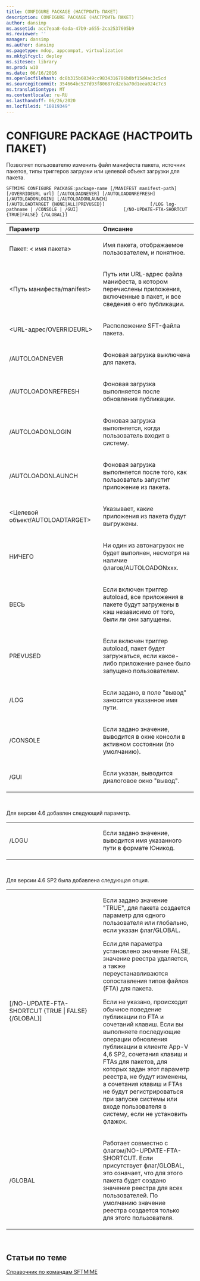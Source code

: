 ```yaml
---
title: CONFIGURE PACKAGE (НАСТРОИТЬ ПАКЕТ)
description: CONFIGURE PACKAGE (НАСТРОИТЬ ПАКЕТ)
author: dansimp
ms.assetid: acc7eaa8-6ada-47b9-a655-2ca2537605b9
ms.reviewer: ''
manager: dansimp
ms.author: dansimp
ms.pagetype: mdop, appcompat, virtualization
ms.mktglfcycl: deploy
ms.sitesec: library
ms.prod: w10
ms.date: 06/16/2016
ms.openlocfilehash: dc8b315b68349cc9834316786b0bf15d4ac3c5cd
ms.sourcegitcommit: 354664bc527d93f80687cd2eba70d1eea024c7c3
ms.translationtype: MT
ms.contentlocale: ru-RU
ms.lasthandoff: 06/26/2020
ms.locfileid: "10819349"
---
```

# CONFIGURE PACKAGE (НАСТРОИТЬ ПАКЕТ)


Позволяет пользователю изменить файл манифеста пакета, источник пакетов, типы триггеров загрузки или целевой объект загрузки для пакета.

`SFTMIME CONFIGURE PACKAGE:package-name [/MANIFEST manifest-path]                 [/OVERRIDEURL url] [/AUTOLOADNEVER] [/AUTOLOADONREFRESH]                 [/AUTOLOADONLOGIN] [/AUTOLOADONLAUNCH]                 [/AUTOLOADTARGET {NONE|ALL|PREVUSED}]                 [/LOG log-pathname | /CONSOLE | /GUI]                 [/NO-UPDATE-FTA-SHORTCUT {TRUE|FALSE} {/GLOBAL}]`

<table>
<colgroup>
<col width="50%" />
<col width="50%" />
</colgroup>
<thead>
<tr class="header">
<th align="left">Параметр</th>
<th align="left">Описание</th>
</tr>
</thead>
<tbody>
<tr class="odd">
<td align="left"><p>Пакет: &lt; имя пакета&gt;</p></td>
<td align="left"><p>Имя пакета, отображаемое пользователем, и понятное.</p></td>
</tr>
<tr class="even">
<td align="left"><p>&lt;Путь манифеста/manifest&gt;</p></td>
<td align="left"><p>Путь или URL-адрес файла манифеста, в котором перечислены приложения, включенные в пакет, и все сведения о его публикации.</p></td>
</tr>
<tr class="odd">
<td align="left"><p>&lt;URL-адрес/OVERRIDEURL&gt;</p></td>
<td align="left"><p>Расположение SFT-файла пакета.</p></td>
</tr>
<tr class="even">
<td align="left"><p>/AUTOLOADNEVER</p></td>
<td align="left"><p>Фоновая загрузка выключена для пакета.</p></td>
</tr>
<tr class="odd">
<td align="left"><p>/AUTOLOADONREFRESH</p></td>
<td align="left"><p>Фоновая загрузка выполняется после обновления публикации.</p></td>
</tr>
<tr class="even">
<td align="left"><p>/AUTOLOADONLOGIN</p></td>
<td align="left"><p>Фоновая загрузка выполняется, когда пользователь входит в систему.</p></td>
</tr>
<tr class="odd">
<td align="left"><p>/AUTOLOADONLAUNCH</p></td>
<td align="left"><p>Фоновая загрузка выполняется после того, как пользователь запустит приложение из пакета.</p></td>
</tr>
<tr class="even">
<td align="left"><p>&lt;Целевой объект/AUTOLOADTARGET&gt;</p></td>
<td align="left"><p>Указывает, какие приложения из пакета будут выгружены.</p></td>
</tr>
<tr class="odd">
<td align="left"><p>НИЧЕГО</p></td>
<td align="left"><p>Ни один из автонагрузок не будет выполнен, несмотря на наличие флагов/AUTOLOADONxxx.</p></td>
</tr>
<tr class="even">
<td align="left"><p>ВЕСЬ</p></td>
<td align="left"><p>Если включен триггер autoload, все приложения в пакете будут загружены в кэш независимо от того, были ли они запущены.</p></td>
</tr>
<tr class="odd">
<td align="left"><p>PREVUSED</p></td>
<td align="left"><p>Если включен триггер autoload, пакет будет загружаться, если какое-либо приложение ранее было запущено пользователем.</p></td>
</tr>
<tr class="even">
<td align="left"><p>/LOG</p></td>
<td align="left"><p>Если задано, в поле "вывод" заносится указанное имя пути.</p></td>
</tr>
<tr class="odd">
<td align="left"><p>/CONSOLE</p></td>
<td align="left"><p>Если задано значение, выводится в окне консоли в активном состоянии (по умолчанию).</p></td>
</tr>
<tr class="even">
<td align="left"><p>/GUI</p></td>
<td align="left"><p>Если указан, выводится диалоговое окно "вывод".</p></td>
</tr>
</tbody>
</table>

 

Для версии 4.6 добавлен следующий параметр.

<table>
<colgroup>
<col width="50%" />
<col width="50%" />
</colgroup>
<tbody>
<tr class="odd">
<td align="left"><p>/LOGU</p></td>
<td align="left"><p>Если задано значение, выводится имя указанного пути в формате Юникод.</p></td>
</tr>
</tbody>
</table>

 

Для версии 4.6 SP2 была добавлена следующая опция.

<table>
<colgroup>
<col width="50%" />
<col width="50%" />
</colgroup>
<tbody>
<tr class="odd">
<td align="left"><p>[/NO-UPDATE-FTA-SHORTCUT {TRUE | FALSE} {/GLOBAL}]</p></td>
<td align="left"><p>Если задано значение "TRUE", для пакета создается параметр для одного пользователя или глобально, если указан флаг/GLOBAL.</p>
<p>Если для параметра установлено значение FALSE, значение реестра удаляется, а также переустанавливаются сопоставления типов файлов (FTA) для пакета.</p>
<p>Если не указано, происходит обычное поведение публикации по FTA и сочетаний клавиш. Если вы выполняете последующие операции обновления публикации в клиенте App-V 4,6 SP2, сочетания клавиш и FTAs для пакетов, для которых задан этот параметр реестра, не будут изменены, а сочетания клавиш и FTAs не будут регистрироваться при запуске системы или входе пользователя в систему, если не установить флажок.</p></td>
</tr>
<tr class="even">
<td align="left"><p>/GLOBAL</p></td>
<td align="left"><p>Работает совместно с флагом/NO-UPDATE-FTA-SHORTCUT. Если присутствует флаг/GLOBAL, это означает, что для этого пакета будет создано значение реестра для всех пользователей. По умолчанию значение реестра создается только для этого пользователя.</p></td>
</tr>
</tbody>
</table>

 

## Статьи по теме


[Справочник по командам SFTMIME](sftmime--command-reference.md)

 

 





